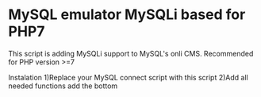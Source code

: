 # MySQL emulator MySQLi based for PHP7

This script is adding MySQLi support to MySQL's onli CMS.
Recommended for PHP version >=7

Instalation
1)Replace your MySQL connect script with this script
2)Add all needed functions add the bottom
